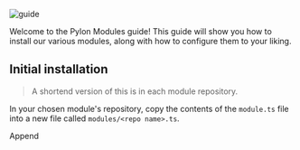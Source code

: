 ![guide](https://socialify.git.ci/pylonmodules/guide/image?description=1&descriptionEditable=How%20to%20install%20Pylon%20Modules&font=Raleway&language=1&name=1&owner=1&pattern=Plus&pulls=1&stargazers=1&theme=Dark)

Welcome to the Pylon Modules guide! This guide will show you how to install our various modules, along with how to configure them to your liking.

## Initial installation
> A shortend version of this is in each module repository.

In your chosen module's repository, copy the contents of the `module.ts` file into a new file called `modules/<repo name>.ts`.

Append 
